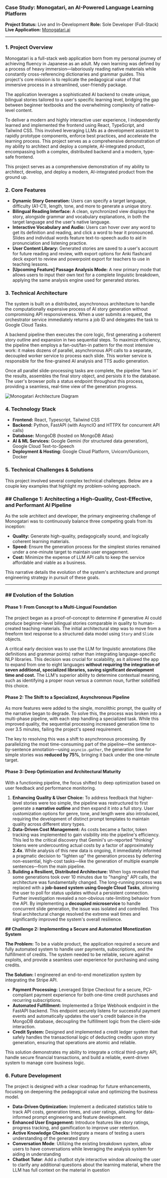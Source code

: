 ### **Case Study: Monogatari, an AI-Powered Language Learning Platform**

**Project Status:** Live and In-Development
**Role:** Sole Developer (Full-Stack)
**Live Application:** [Monogatari.ai](https://monogatari.ai/)

---

### **1. Project Overview**
Monogatari is a full-stack web application born from my personal journey of achieving fluency in Japanese as an adult. My own learning was defined by a process of heavy immersion—laboriously reading native materials while constantly cross-referencing dictionaries and grammar guides. This project's core mission is to replicate the pedagogical value of that immersive process in a streamlined, user-friendly package.

The application leverages a sophisticated AI backend to create unique, bilingual stories tailored to a user's specific learning level, bridging the gap between beginner textbooks and the overwhelming complexity of native-level content.

To deliver a modern and highly interactive user experience, I independently learned and implemented the frontend using React, TypeScript, and Tailwind CSS. This involved leveraging LLMs as a development assistant to rapidly prototype components, enforce best practices, and accelerate the learning process. This project serves as a comprehensive demonstration of my ability to architect and deploy a complete, AI-integrated product, encompassing both a complex, distributed backend and a modern, type-safe frontend.

This project serves as a comprehensive demonstration of my ability to architect, develop, and deploy a modern, AI-integrated product from the ground up.

### **2. Core Features**

* **Dynamic Story Generation:** Users can specify a target language, difficulty (A1-C1), length, tone, and more to generate a unique story.
* **Bilingual Reading Interface:** A clean, synchronized view displays the story, alongside grammar and vocabulary explanations, in both the target language and the user's native language.
* **Interactive Vocabulary and Audio:** Users can hover over any word to get its definition and reading, and click a word to hear it pronounced. Slides and individual words feature text-to-speech audio to aid in pronunciation and listening practice.
* **User Content Library:** Generated stories are saved to a user's account for future reading and review, with export options for Anki flashcard deck export to review and powerpoint export for teachers to use in teaching lessons.
* **[Upcoming Feature] Passage Analysis Mode:** A new primary mode that allows users to input their own text for a complete linguistic breakdown, applying the same analysis engine used for generated stories.

### **3. Technical Architecture**

The system is built on a distributed, asynchronous architecture to handle the computationally expensive process of AI story generation without compromising API responsiveness. When a user submits a request, the orchestrator service immediately returns a job ID and delegates the task to Google Cloud Tasks.

A backend pipeline then executes the core logic, first generating a coherent story outline and expansion in two sequential steps. To maximize efficiency, the pipeline then employs a fan-out/fan-in pattern for the most intensive work: it makes dozens of parallel, asynchronous API calls to a separate, decoupled worker service to process each slide. This worker service is responsible for the fine-grained AI analysis and TTS audio generation.

Once all parallel slide-processing tasks are complete, the pipeline 'fans in' the results, assembles the final story object, and persists it to the database. The user's browser polls a status endpoint throughout this process, providing a seamless, real-time view of the generation progress.

![Monogatari Architecture Diagram](https://i.imgur.com/SjumENy.png)

### **4. Technology Stack**

* **Frontend:** React, Typescript, Tailwind CSS
* **Backend:** Python, FastAPI (with AsyncIO and HTTPX for concurrent API calls)
* **Database:** MongoDB (hosted on MongoDB Atlas)
* **AI & ML Services:** Google Gemini (for structured data generation), Google Cloud Text-to-Speech
* **Deployment & Hosting:** Google Cloud Platform, Uvicorn/Gunicorn, Docker

### **5. Technical Challenges & Solutions**

This project involved several complex technical challenges. Below are a couple key examples that highlight my problem-solving approach.

### ## Challenge 1: Architecting a High-Quality, Cost-Effective, and Performant AI Pipeline

As the sole architect and developer, the primary engineering challenge of Monogatari was to continuously balance three competing goals from its inception:

* **Quality:** Generate high-quality, pedagogically sound, and logically coherent learning materials.
* **Speed:** Ensure the generation process for the simplest stories remained under a one-minute target to maintain user engagement.
* **Cost:** Minimize the expense of LLM API calls to keep the service affordable and viable as a business.

This narrative details the evolution of the system's architecture and prompt engineering strategy in pursuit of these goals.

---

### ## Evolution of the Solution

#### **Phase 1: From Concept to a Multi-Lingual Foundation**
The project began as a proof-of-concept to determine if generative AI could produce beginner-level bilingual stories comparable in quality to human-created teaching materials. The initial architectural step was to move from a freeform text response to a structured data model using `Story` and `Slide` objects.

A critical early decision was to use the LLM for linguistic annotations (like definitions and grammar points) rather than integrating language-specific NLP libraries. This decision was crucial for scalability, as it allowed the app to expand from one to eight languages **without requiring the integration of seven additional, specialized libraries, saving significant development time and cost.** The LLM's superior ability to determine contextual meaning, such as identifying a proper noun versus a common noun, further solidified this choice.

#### **Phase 2: The Shift to a Specialized, Asynchronous Pipeline**
As more features were added to the single, monolithic prompt, the quality of the narrative began to degrade. To solve this, the process was broken into a multi-phase pipeline, with each step handling a specialized task. While this improved quality, the sequential processing increased generation time to over 3.5 minutes, failing the project's speed requirement.

The key to resolving this was a shift to asynchronous processing. By parallelizing the most time-consuming part of the pipeline—the sentence-by-sentence annotation—using `asyncio.gather`, the generation time for simple stories was **reduced by 75%**, bringing it back under the one-minute target.

#### **Phase 3: Deep Optimization and Architectural Maturity**
With a functioning pipeline, the focus shifted to deep optimization based on user feedback and performance monitoring.

1.  **Enhancing Quality & User Choice:** To address feedback that higher-level stories were too simple, the pipeline was restructured to first generate a **narrative outline** and then expand it into a full story. User customization options for genre, tone, and length were also introduced, requiring the development of distinct prompt templates to maintain quality across different story types.
2.  **Data-Driven Cost Management:** As costs became a factor, token tracking was implemented to gain visibility into the pipeline's efficiency. This led to the critical discovery that Gemini's un-reported "thinking" tokens were undercounting actual costs by a factor of approximately **2.4x**. While analysis of this new data is ongoing, it immediately informed a pragmatic decision to "lighten up" the generation process by deferring non-essential, high-cost tasks—like the generation of multiple example sentences—from the main pipeline.
3.  **Building a Resilient, Distributed Architecture:** When logs revealed that some generations took over 10 minutes due to "hanging" API calls, the architecture was fundamentally changed. The long-running process was replaced with a **job-based system using Google Cloud Tasks**, allowing the user to poll for status updates without a persistent connection. Further investigation revealed a non-obvious rate-limiting behavior from the API. By implementing a **decoupled microservice** to handle concurrent slide generation, the issue was isolated and controlled. This final architectural change resolved the extreme wait times and significantly improved the system's overall resilience.

**## Challenge 2: Implementing a Secure and Automated Monetization System**

**The Problem:**
To be a viable product, the application required a secure and fully automated system to handle user payments, subscriptions, and the fulfillment of credits. The system needed to be reliable, secure against exploits, and provide a seamless user experience for purchasing and using credits.

**The Solution:**
I engineered an end-to-end monetization system by integrating the Stripe API.
* **Payment Processing:** Leveraged Stripe Checkout for a secure, PCI-compliant payment experience for both one-time credit purchases and recurring subscriptions.
* **Automated Fulfillment:** Implemented a Stripe Webhook endpoint in the FastAPI backend. This endpoint securely listens for successful payment events and automatically updates the user's credit balance in the MongoDB database, decoupling the fulfillment logic from the client-side interaction.
* **Credit System:** Designed and implemented a credit ledger system that safely handles the transactional logic of deducting credits upon story generation, ensuring that operations are atomic and reliable.

This solution demonstrates my ability to integrate a critical third-party API, handle secure financial transactions, and build a reliable, event-driven system to manage core business logic.

### **6. Future Development**

The project is designed with a clear roadmap for future enhancements, focusing on deepening the pedagogical value and optimizing the business model.

* **Data-Driven Optimization:** Implement a dedicated statistics table to track API costs, generation times, and user ratings, allowing for data-informed prompt engineering and feature development.
* **Enhanced User Engagement:** Introduce features like story ratings, progress tracking, and gamification to improve user retention.
* **Active Knowledge Checks:** Integrate a means of testing a users understanding of the generated story
* **Conversation Mode**: Utilizing the existing breakdown system, allow users to have conversations while leveraging the analysis system for aiding in understanding
* **Chatbot Tutor**: Add a chatbot style interactive window allowing the user to clarify any additional questions about the learning material, where the LLM has full context on the material in question
